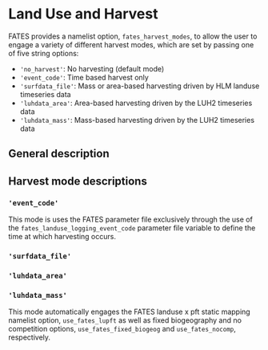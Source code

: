 # Land Use and Harvest

FATES provides a namelist option, `fates_harvest_modes`, to allow the user to engage a variety of different harvest modes, which are set by passing one of five string options:

- `'no_harvest'`: No harvesting (default mode)
- `'event_code'`: Time based harvest only
- `'surfdata_file'`: Mass or area-based harvesting driven by HLM landuse timeseries data
- `'luhdata_area'`: Area-based harvesting driven by the LUH2 timeseries data
- `'luhdata_mass'`: Mass-based harvesting driven by the LUH2 timeseries data

## General description

## Harvest mode descriptions

### `'event_code'`

This mode is uses the FATES parameter file exclusively through the use of the `fates_landuse_logging_event_code` parameter file variable to define the time at which harvesting occurs.

### `'surfdata_file'`

### `'luhdata_area'`

### `'luhdata_mass'`

This mode automatically engages the FATES landuse x pft static mapping namelist option, `use_fates_lupft` as well as fixed biogeography and no competition options, `use_fates_fixed_biogeog` and `use_fates_nocomp`, respectively.
